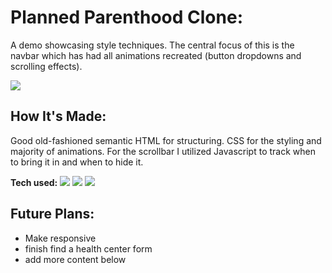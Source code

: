 

# Planned Parenthood Clone: <a target="_blank" href="" ></a> 
A demo showcasing style techniques.  The central focus of this is the navbar which has had all animations recreated (button dropdowns and scrolling effects).


<img src=https://user-images.githubusercontent.com/97787737/177433896-39d912ff-4638-4a1c-947b-eb5d81cf26e5.png>


## How It's Made:
Good old-fashioned semantic HTML for structuring.  CSS for the styling and majority of animations.  For the scrollbar I utilized Javascript to track when to bring it in and when to hide it.

**Tech used:** 
    <img src="https://img.shields.io/static/v1?label=|&message=HTML5&color=23555f&style=plastic&logo=html5"/>
    <img src="https://img.shields.io/static/v1?label=|&message=CSS3&color=285f65&style=plastic&logo=css3"/>
    <img src="https://img.shields.io/static/v1?label=|&message=JAVASCRIPT&color=3c7f5d&style=plastic&logo=javascript"/>
    


## Future Plans:

- Make responsive
- finish find a health center form
- add more content below
